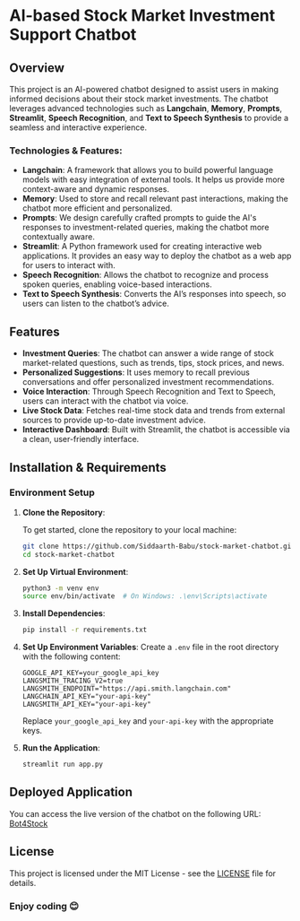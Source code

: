 # AI-based Stock Market Investment Support Chatbot

## Overview

This project is an AI-powered chatbot designed to assist users in making informed decisions about their stock market investments. The chatbot leverages advanced technologies such as **Langchain**, **Memory**, **Prompts**, **Streamlit**, **Speech Recognition**, and **Text to Speech Synthesis** to provide a seamless and interactive experience.

### Technologies & Features:
- **Langchain**: A framework that allows you to build powerful language models with easy integration of external tools. It helps us provide more context-aware and dynamic responses.
- **Memory**: Used to store and recall relevant past interactions, making the chatbot more efficient and personalized.
- **Prompts**: We design carefully crafted prompts to guide the AI's responses to investment-related queries, making the chatbot more contextually aware.
- **Streamlit**: A Python framework used for creating interactive web applications. It provides an easy way to deploy the chatbot as a web app for users to interact with.
- **Speech Recognition**: Allows the chatbot to recognize and process spoken queries, enabling voice-based interactions.
- **Text to Speech Synthesis**: Converts the AI’s responses into speech, so users can listen to the chatbot’s advice.

## Features
- **Investment Queries**: The chatbot can answer a wide range of stock market-related questions, such as trends, tips, stock prices, and news.
- **Personalized Suggestions**: It uses memory to recall previous conversations and offer personalized investment recommendations.
- **Voice Interaction**: Through Speech Recognition and Text to Speech, users can interact with the chatbot via voice.
- **Live Stock Data**: Fetches real-time stock data and trends from external sources to provide up-to-date investment advice.
- **Interactive Dashboard**: Built with Streamlit, the chatbot is accessible via a clean, user-friendly interface.


## Installation & Requirements

### Environment Setup

1. **Clone the Repository**:

   To get started, clone the repository to your local machine:

   ```bash
   git clone https://github.com/Siddaarth-Babu/stock-market-chatbot.git
   cd stock-market-chatbot
   ```

2. **Set Up Virtual Environment**:
   ```bash
   python3 -m venv env
   source env/bin/activate  # On Windows: .\env\Scripts\activate
   ```

3. **Install Dependencies**:
   ```bash
   pip install -r requirements.txt
   ```

4. **Set Up Environment Variables**:
   Create a `.env` file in the root directory with the following content:
   ```env
   GOOGLE_API_KEY=your_google_api_key
   LANGSMITH_TRACING_V2=true
   LANGSMITH_ENDPOINT="https://api.smith.langchain.com"
   LANGCHAIN_API_KEY="your-api-key"
   LANGSMITH_API_KEY="your-api-key"
   ```
   Replace `your_google_api_key` and `your-api-key` with the appropriate keys.

5. **Run the Application**:
   ```bash
   streamlit run app.py
   ```


## Deployed Application
You can access the live version of the chatbot on the following URL:
[Bot4Stock](https:)

## License
This project is licensed under the MIT License - see the [LICENSE](LICENSE) file for details.

### Enjoy coding 😊